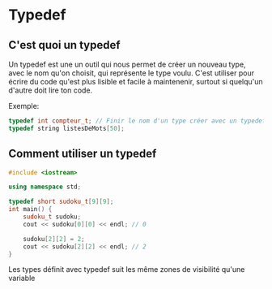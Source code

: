 # Typedef

## C'est quoi un typedef

Un typedef est une un outil qui nous permet de créer un nouveau type, avec le nom qu'on choisit, qui représente le type voulu. C'est utiliser pour écrire du code qu'est plus lisible et facile à maintenenir, surtout si quelqu'un d'autre doit lire ton code.

Exemple:
```cpp
typedef int compteur_t; // Finir le nom d'un type créer avec un typedef par _t est une convention
typedef string listesDeMots[50];
```

## Comment utiliser un typedef
```cpp
#include <iostream>

using namespace std;

typedef short sudoku_t[9][9]; 
int main() {
    sudoku_t sudoku;
    cout << sudoku[0][0] << endl; // 0

    sudoku[2][2] = 2;
    cout << sudoku[2][2] << endl; // 2
}
```
Les types définit avec typedef suit les même zones de visibilité qu'une variable
